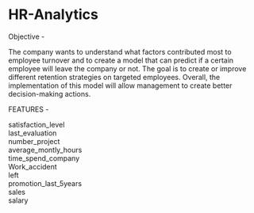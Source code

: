 # HR-Analytics
Objective - 

The company wants to understand what factors contributed most to employee turnover and to create a model 
that can predict if a certain employee will leave the company or not. 
The goal is to create or improve different retention strategies on targeted employees. Overall, 
the implementation of this model will allow management to create better decision-making actions.

FEATURES -

satisfaction_level       
last_evaluation          
number_project           
average_montly_hours     
time_spend_company       
Work_accident            
left                     
promotion_last_5years    
sales                    
salary                   
